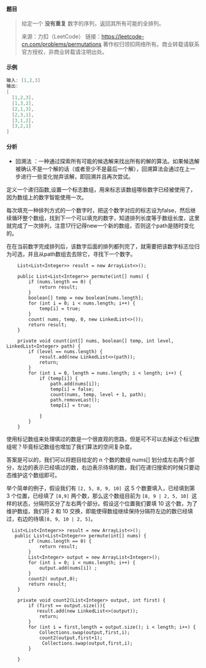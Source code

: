 #### 题目

> 给定一个 **没有重复** 数字的序列，返回其所有可能的全排列。
>
> 来源：力扣（LeetCode）
> 链接：https://leetcode-cn.com/problems/permutations
> 著作权归领扣网络所有。商业转载请联系官方授权，非商业转载请注明出处。

#### 示例

```java
输入: [1,2,3]
输出:
[
  [1,2,3],
  [1,3,2],
  [2,1,3],
  [2,3,1],
  [3,1,2],
  [3,2,1]
]
```

#### 分析 

- 回溯法 ：一种通过探索所有可能的候选解来找出所有的解的算法。如果候选解被确认不是一个解的话（或者至少不是最后一个解），回溯算法会通过在上一步进行一些变化抛弃该解，即回溯并且再次尝试。

定义一个递归函数,设置一个标志数组，用来标志该数组哪些数字已经被使用了，因为数组上的数字智能使用一次。

每次填充一种排列方式的一个数字时，把这个数字对应的标志设为false，然后继续循环整个数组，找到下一个可以填充的数字，知道排列长度等于数组长度，这里就完成了一次排列，注意17行记得new一个新的数组，否则这个path是随时变化的。

在在当前数字完成排列后，该数字后面的排列都列完了，就需要把该数字标志位归为可选，并且从path数组去去除它，寻找下一个数字。

```
    List<List<Integer>> result = new ArrayList<>();

    public List<List<Integer>> permute(int[] nums) {
        if (nums.length == 0) {
            return result;
        }
        boolean[] temp = new boolean[nums.length];
        for (int i = 0; i < nums.length; i++) {
            temp[i] = true;
        }
        count( nums, temp, 0, new LinkedList<>());
        return result;
    }

    private void count(int[] nums, boolean[] temp, int level, LinkedList<Integer> path) {
        if (level == nums.length) {
            result.add(new LinkedList<>(path));
            return;
        }
        for (int i = 0, length = nums.length; i < length; i++) {
            if (temp[i]) {
                path.add(nums[i]);
                temp[i] = false;
                count(nums, temp, level + 1, path);
                path.removeLast();
                temp[i] = true;

            }
        }
    }
```

使用标记数组来处理填过的数是一个很直观的思路，但是可不可以去掉这个标记数组呢？毕竟标记数组也增加了我们算法的空间复杂度。

答案是可以的，我们可以将题目给定的 n 个数的数组 nums[] 划分成左右两个部分，左边的表示已经填过的数，右边表示待填的数，我们在递归搜索的时候只要动态维护这个数组即可。

举个简单的例子，假设我们有 ``[2, 5, 8, 9, 10] ``这 5 个数要填入，已经填到第 3 个位置，已经填了 ``[8,9]`` 两个数，那么这个数组目前为 ``[8, 9 | 2, 5, 10] ``这样的状态，分隔符区分了左右两个部分。假设这个位置我们要填 10 这个数，为了维护数组，我们将 2 和 10 交换，即能使得数组继续保持分隔符左边的数已经填过，右边的待填`` [8, 9, 10 | 2, 5] ``。

```
  List<List<Integer>> result = new ArrayList<>();
   public List<List<Integer>> permute(int[] nums) {
        if (nums.length == 0) {
            return result;
        }
        List<Integer> output = new ArrayList<Integer>();
        for (int i = 0; i < nums.length; i++) {
            output.add(nums[i]) ;
        }
        count2( output,0);
        return result;
    }

    private void count2(List<Integer> output, int first) {
        if (first == output.size()){
           result.add(new LinkedList<>(output));
            return;
        }
        for (int i = first,length = output.size(); i < length; i++) {
            Collections.swap(output,first,i);
            count2(output,first+1);
             Collections.swap(output,first,i);
        }

    }

```

